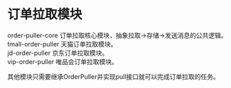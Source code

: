 # 订单拉取模块

order-puller-core   订单拉取核心模块，抽象拉取->存储->发送消息的公共逻辑。<br/>
tmall-order-puller  天猫订单拉取模块。<br/>
jd-order-puller     京东订单拉取模块。<br/>
vip-order-puller    唯品会订单拉取模块。<br/>

其他模块只需要继承OrderPuller并实现pull接口就可以完成订单拉取的任务。
